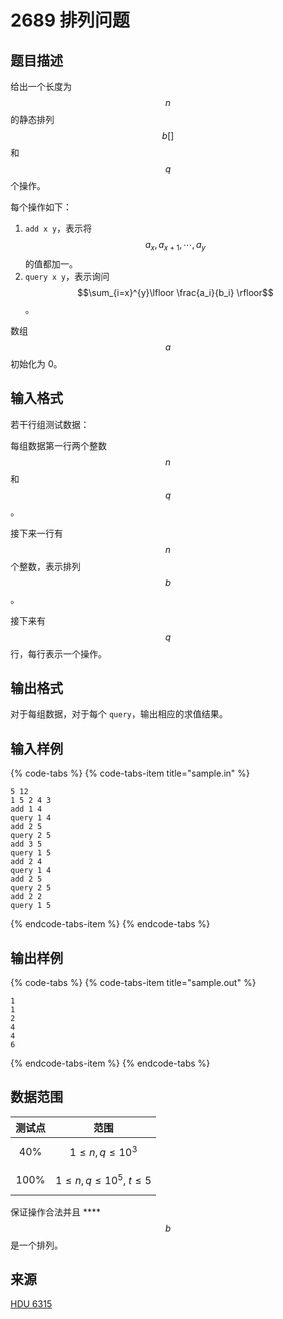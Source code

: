 # 2689 排列问题

## 题目描述

给出一个长度为 $$n$$ 的静态排列 $$b[]$$ 和 $$q$$ 个操作。

每个操作如下：

1. `add x y`，表示将 $$a_x, a_{x+1},\cdots,a_y$$ 的值都加一。
2. `query x y`，表示询问 $$\sum_{i=x}^{y}\lfloor \frac{a_i}{b_i} \rfloor$$ 。

数组 $$a$$ 初始化为 0。

## 输入格式

若干行组测试数据：

每组数据第一行两个整数 $$n$$ 和 $$q$$。

接下来一行有 $$n$$ 个整数，表示排列 $$b$$ 。

接下来有 $$q$$ 行，每行表示一个操作。

## 输出格式

对于每组数据，对于每个 `query`，输出相应的求值结果。

## 输入样例

{% code-tabs %}
{% code-tabs-item title="sample.in" %}
```text
5 12
1 5 2 4 3
add 1 4
query 1 4
add 2 5
query 2 5
add 3 5
query 1 5
add 2 4
query 1 4
add 2 5
query 2 5
add 2 2
query 1 5
```
{% endcode-tabs-item %}
{% endcode-tabs %}

## 输出样例

{% code-tabs %}
{% code-tabs-item title="sample.out" %}
```text
1
1
2
4
4
6
```
{% endcode-tabs-item %}
{% endcode-tabs %}

## 数据范围

| 测试点 | 范围 |
| :---: | :---: |
| 40% | $$1 \leq n, q \leq 10^3$$  |
| 100% | $$1 \leq n, q \leq 10^5,\ t \leq 5$$  |

 保证操作合法并且 ****$$b$$ 是一个排列。

## 来源

[HDU 6315](http://acm.hdu.edu.cn/showproblem.php?pid=6315)

